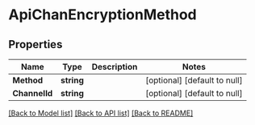 # ApiChanEncryptionMethod

## Properties
Name | Type | Description | Notes
------------ | ------------- | ------------- | -------------
**Method** | **string** |  | [optional] [default to null]
**ChannelId** | **string** |  | [optional] [default to null]

[[Back to Model list]](../README.md#documentation-for-models) [[Back to API list]](../README.md#documentation-for-api-endpoints) [[Back to README]](../README.md)


